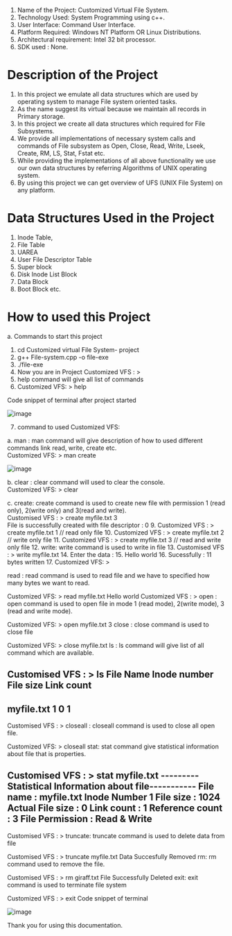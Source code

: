 1. Name of the Project: Customized Virtual File System.
2. Technology Used:  System Programming using c++.
3. User Interface: Command User Interface.
4. Platform Required: Windows NT Platform OR Linux Distributions.
5. Architectural requirement: Intel 32 bit processor.
6. SDK used : None.

# Description of the Project
1. In this project we emulate all data structures which are used by operating system to
manage File system oriented tasks.
2. As the name suggest its virtual because we maintain all records in Primary storage.
3. In this project we create all data structures which required for File Subsystems.
4. We provide all implementations of necessary system calls and commands of File
subsystem as Open, Close, Read, Write, Lseek, Create, RM, LS, Stat, Fstat etc.
5. While providing the implementations of all above functionality we use our own data
structures by referring Algorithms of UNIX operating system.
6. By using this project we can get overview of UFS (UNIX File System) on any platform.

# Data Structures Used in the Project
1. Inode Table,
2. File Table
3. UAREA
4. User File Descriptor Table
5. Super block
6. Disk Inode List Block
7. Data Block
8. Boot Block etc.

# How to used this Project

a. Commands to start this project
1. cd Customized virtual File System- project
2. g++ File-system.cpp -o file-exe
3. ./file-exe
4. Now you are in Project Customized VFS : >
5. help command will give all list of commands
6. Customized VFS: > help
   
Code snippet of terminal after project started

![image](https://github.com/shw1/Customized-Virtual-File-System/assets/108781084/0c1c3646-a1c8-4eb7-b791-b4f5dd63be67)

7. command to used Customized VFS:

a. man : man  command will give description of how to used different commands link read, write, create etc.                              
   Customized VFS: > man create
   
![image](https://github.com/shw1/Customized-Virtual-File-System/assets/108781084/6058a9ed-c932-437f-a9e0-01793ff93e0d)

b. clear : clear  command will used to clear the console.                                                                                
   Customized VFS: > clear

c. create: create command is used to create new file with permission 1 (read only), 2(write only) and 3(read and write).                 
   Customised VFS : > create myfile.txt 3                                                                                                
   File is successfully created with file descriptor : 0
9. Customized VFS : > create myfile.txt 1 // read only file
10. Customized VFS : > create myfile.txt 2 // write only file
11. Customized VFS : > create myfile.txt 3 // read and write only file
12. write: write command is used to write in file
13. Customised VFS : > write myfile.txt
14. Enter the data :
15. Hello world
16. Sucessfully : 11 bytes written
17. Customized VFS: > 

read : read command is used to read file and we have to specified how many bytes we want to read.



Customized VFS: > read myfile.txt
Hello world
Customized VFS : >
open : open command is used to open file in mode 1 (read mode), 2(write mode), 3 (read and write mode).



Customized VFS: > open myfile.txt 3
close : close command is used to close file



Customized VFS: > close myfile.txt
ls : ls command will give list of all command which are available.



Customised VFS : > ls
File Name       Inode number    File size       Link count
-------------------------------------------------
myfile.txt              1               0               1
-------------------------------------------------
Customised VFS : >
closeall : closeall command is used to close all open file.



Customized VFS: > closeall
stat: stat command give statistical information about file that is  properties.



Customised VFS : > stat myfile.txt
---------Statistical Information about file-----------
File name : myfile.txt
Inode Number 1
File size : 1024
Actual File size : 0
Link count : 1
Reference count : 3
File Permission : Read & Write
 ------------------------------------------------------
Customised VFS : >
truncate: truncate command is used to delete data from file



Customised VFS : > truncate myfile.txt
Data Succesfully Removed
rm:  rm command used to remove the file.



Customised VFS : > rm giraff.txt
File Successfully Deleted
exit: exit command is used to terminate file system



Customized VFS : > exit
Code snippet of terminal 

![image](https://github.com/shw1/Customized-Virtual-File-System/assets/108781084/a51a6b0f-4993-44e2-9eaa-ccf5f57b32bb)

 
 Thank you for using this documentation.
